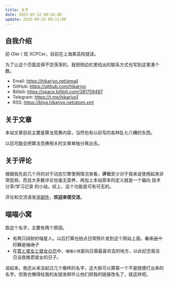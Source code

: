 ```yaml
---
title: 关于
date: 2023-05-12 00:26:48
update: 2025-09-23 09:11:00
---
```


## 自我介绍

前 OIer / 现 XCPCer，目前在上海某高校就读。

为了让这个页面显得不空荡荡的，我把侧边栏里给出的联系方式也写到这里凑个数。

+ Email: https://hikariyo.net/email
+ GitHub: https://github.com/hikariyo
+ Bilibili: https://space.bilibili.com/381759497
+ Telegram: https://t.me/hikariyo1
+ RSS: https://blog.hikariyo.net/atom.xml

## 关于文章

本站文章目前主要是算法竞赛内容，当然也有以前写的各种乱七八糟的东西。

以后可能会把算法竞赛相关的文章单独分离出去。

## 关于评论

根据我先前几个月的对于动态引擎使用情况来看，**评论**至少对于我来说使用起来非常低频，而且大多数评论也毫无营养，再加上本站原本的定义就是一个偏向 技术分享/学习记录 的小站。综上，这个功能是可有可无的。

评论和交流请发送[邮件](https://hikariyo.net/email)，**欢迎来信交流**。

## 喵喵小窝

取这个名字，主要有两个原因。

+ 有两只阔耐的喵星人。以后打算也拍点日常照片发到这个网站上面。~~看来这个打算是泡汤了~~
+ 在[君と彼女と彼女の恋](https://www.nitroplus.co.jp/game/totono/)中，`喵喵小窝`是向日葵最喜欢去的地方，以此纪念我没日没夜推君彼女的日子。

说起来，我还从来没起过几个像样的名字，这大抵可以算第一个不是随便打出来的名字。但我也懒得给我的友链发邮件让他们把我的链接改名了，就这样吧。

